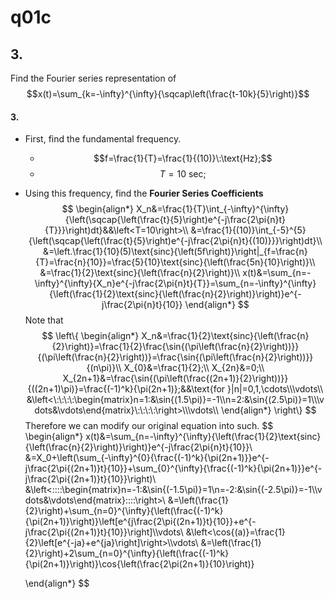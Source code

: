 # q01c

## 3.
Find the Fourier series representation of $$x(t)=\sum_{k=-\infty}^{\infty}{\sqcap\left(\frac{t-10k}{5}\right)}$$

#### 3.
 - First, find the fundamental frequency.
    - $$f=\frac{1}{T}=\frac{1}{(10)}\:\text{Hz};$$
    - $$T=10\:\text{sec};$$
 - Using this frequency, find the **Fourier Series Coefficients**
$$
    \begin{align*}
    X_n&=\frac{1}{T}\int_{-\infty}^{\infty}{\left(\sqcap{\left(\frac{t}{5}\right)e^{-j\frac{2\pi{n}t}{T}}}\right)dt}&&\left<T=10\right>\\
    &=\frac{1}{(10)}\int_{-5}^{5}{\left(\sqcap{\left(\frac{t}{5}\right)e^{-j\frac{2\pi{n}t}{(10)}}}\right)dt}\\
    &=\left.\frac{1}{10}(5)\text{sinc}{\left(5f\right)}\right|_{f=\frac{n}{T}=\frac{n}{10}}=\frac{5}{10}\text{sinc}{\left(\frac{5n}{10}\right)}\\
    &=\frac{1}{2}\text{sinc}{\left(\frac{n}{2}\right)}\\
    x(t)&=\sum_{n=-\infty}^{\infty}{X_n}e^{-j\frac{2\pi{n}t}{T}}=\sum_{n=-\infty}^{\infty}{\left(\frac{1}{2}\text{sinc}{\left(\frac{n}{2}\right)}\right)}e^{-j\frac{2\pi{n}t}{10}}
    \end{align*}
$$
Note that
$$
    \left\{
    \begin{align*}
    X_n&=\frac{1}{2}\text{sinc}{\left(\frac{n}{2}\right)}=\frac{1}{2}\frac{\sin{(\pi\left(\frac{n}{2}\right))}}{(\pi\left(\frac{n}{2}\right))}=\frac{\sin{(\pi\left(\frac{n}{2}\right))}}{(n\pi)}\\
    X_{0}&=\frac{1}{2};\\
    X_{2n}&=0;\\
    X_{2n+1}&=\frac{\sin{(\pi\left(\frac{(2n+1)}{2}\right))}}{((2n+1)\pi)}=\frac{(-1)^k}{\pi(2n+1)};&&\text{for }|n|=0,1,\cdots\\\vdots\\
    &\left<\:\:\:\:\begin{matrix}n=1:&\sin{(1.5\pi)}=-1\\n=2:&\sin{(2.5\pi)}=1\\\vdots&\vdots\end{matrix}\:\:\:\:\right>\\\vdots\\
    \end{align*}
    \right\}
$$
Therefore we can modify our original equation into such.
$$
    \begin{align*}
    x(t)&=\sum_{n=-\infty}^{\infty}{\left(\frac{1}{2}\text{sinc}{\left(\frac{n}{2}\right)}\right)}e^{-j\frac{2\pi{n}t}{10}}\\
    &=X_0+\left(\sum_{-\infty}^{0}{\frac{(-1)^k}{\pi(2n+1)}}e^{-j\frac{2\pi{(2n+1)}t}{10}}+\sum_{0}^{\infty}{\frac{(-1)^k}{\pi(2n+1)}}e^{-j\frac{2\pi{(2n+1)}t}{10}}\right)\\
    &\left<\:\:\:\:\begin{matrix}n=-1:&\sin{(-1.5\pi)}=1\\n=-2:&\sin{(-2.5\pi)}=-1\\\vdots&\vdots\end{matrix}\:\:\:\:\right>\\
    &=\left(\frac{1}{2}\right)+\sum_{n=0}^{\infty}{\left(\frac{(-1)^k}{\pi(2n+1)}\right)}\left[e^{j\frac{2\pi{(2n+1)}t}{10}}+e^{-j\frac{2\pi{(2n+1)}t}{10}}\right]\\\vdots\\
    &\left<\cos{(a)}=\frac{1}{2}\left[e^{-ja}+e^{ja}\right]\right>\\\vdots\\
    &=\left(\frac{1}{2}\right)+2\sum_{n=0}^{\infty}{\left(\frac{(-1)^k}{\pi(2n+1)}\right)}\cos{\left(\frac{2\pi(2n+1)}{10}\right)}

    \end{align*}
$$